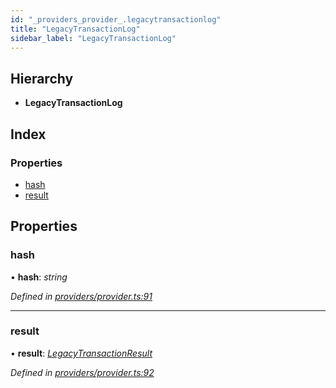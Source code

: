 ```yaml
---
id: "_providers_provider_.legacytransactionlog"
title: "LegacyTransactionLog"
sidebar_label: "LegacyTransactionLog"
---
```


## Hierarchy

* **LegacyTransactionLog**

## Index

### Properties

* [hash](_providers_provider_.legacytransactionlog.md#hash)
* [result](_providers_provider_.legacytransactionlog.md#result)

## Properties

###  hash

• **hash**: *string*

*Defined in [providers/provider.ts:91](https://github.com/nearprotocol/nearlib/blob/9123455/src.ts/providers/provider.ts#L91)*

___

###  result

• **result**: *[LegacyTransactionResult](_providers_provider_.legacytransactionresult.md)*

*Defined in [providers/provider.ts:92](https://github.com/nearprotocol/nearlib/blob/9123455/src.ts/providers/provider.ts#L92)*
